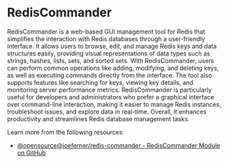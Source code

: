 # RedisCommander

RedisCommander is a web-based GUI management tool for Redis that simplifies the interaction with Redis databases through a user-friendly interface. It allows users to browse, edit, and manage Redis keys and data structures easily, providing visual representations of data types such as strings, hashes, lists, sets, and sorted sets. With RedisCommander, users can perform common operations like adding, modifying, and deleting keys, as well as executing commands directly from the interface. The tool also supports features like searching for keys, viewing key details, and monitoring server performance metrics. RedisCommander is particularly useful for developers and administrators who prefer a graphical interface over command-line interaction, making it easier to manage Redis instances, troubleshoot issues, and explore data in real-time. Overall, it enhances productivity and streamlines Redis database management tasks.

Learn more from the following resources:

- [@opensource@joeferner/redis-commander - RedisCommander Module on GitHub](https://github.com/joeferner/redis-commander)